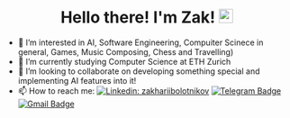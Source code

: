 <div align="center">
   <h1>Hello there! I'm Zak! <img src="https://media.giphy.com/media/hvRJCLFzcasrR4ia7z/giphy.gif" width="25px"> </h1>
</div>

- 👀 I’m interested in AI, Software Engineering, Compuiter Scinece in general, Games, Music Composing, Chess and Travelling)
- 🌱 I’m currently studying Computer Science at ETH Zurich
- 💞️ I’m looking to collaborate on developing something special and implementing AI features into it!
- 📫 How to reach me:
[![Linkedin: zakhariibolotnikov](https://img.shields.io/badge/-zakhariibolotnikov-blue?style=flat-square&logo=Linkedin&logoColor=white&link=https://www.linkedin.com/in/zakharii-bolotnikov-953686249/)](https://www.linkedin.com/in/zakharii-bolotnikov-953686249/) [![Telegram Badge](https://img.shields.io/badge/-MinRide-blue?style=flat&logo=Telegram&logoColor=white)](https://t.me/MinRide) [![Gmail Badge](https://img.shields.io/badge/-Gmail-red?style=flat&logo=Gmail&logoColor=white)](mailto:zakharbolotnikov@gmail.com)


<!---
MinRide/MinRide is a ✨ special ✨ repository because its `README.md` (this file) appears on your GitHub profile.
You can click the Preview link to take a look at your changes.
--->
